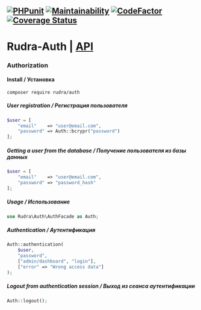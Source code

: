 [![PHPunit](https://github.com/Jagepard/Rudra-Auth/actions/workflows/php.yml/badge.svg)](https://github.com/Jagepard/Rudra-Auth/actions/workflows/php.yml)
[![Maintainability](https://qlty.sh/badges/1346d77c-b7f1-4488-b73c-b47582166061/maintainability.svg)](https://qlty.sh/gh/Jagepard/projects/Rudra-Auth)
[![CodeFactor](https://www.codefactor.io/repository/github/jagepard/rudra-auth/badge)](https://www.codefactor.io/repository/github/jagepard/rudra-auth)
[![Coverage Status](https://coveralls.io/repos/github/Jagepard/Rudra-Auth/badge.svg?branch=master)](https://coveralls.io/github/Jagepard/Rudra-Auth?branch=master)
-----

# Rudra-Auth | [API](https://github.com/Jagepard/Rudra-Auth/blob/master/docs.md "Documentation API")
### Authorization

#### Install / Установка
```composer require rudra/auth```

##### User registration / Регистрация пользователя
```php
$user = [
    "email"    => "user@email.com",
    "password" => Auth::bcrypr("password")
];
```
##### Getting a user from the database / Получение пользователя из базы данных
```php
$user = [
    "email"    => "user@email.com",
    "password" => "password_hash"
];
```

##### Usage / Использование
```php
use Rudra\Auth\AuthFacade as Auth;
```
##### Authentication / Аутентификация
```php
Auth::authentication(
    $user, 
    "password", 
    ["admin/dashboard", "login"],
    ["error" => "Wrong access data"]
);
```
##### Logout from authentication session / Выход из сеанса аутентификации
```php
Auth::logout();
```
